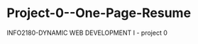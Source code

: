 Project-0--One-Page-Resume
==========================

INFO2180-DYNAMIC WEB DEVELOPMENT I - project 0
